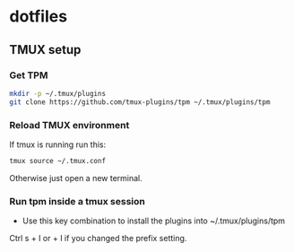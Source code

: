 # dotfiles
## TMUX setup
### Get TPM
```bash
mkdir -p ~/.tmux/plugins
git clone https://github.com/tmux-plugins/tpm ~/.tmux/plugins/tpm
```

### Reload TMUX environment
If tmux is running run this:
```bash
tmux source ~/.tmux.conf
```

Otherwise just open a new terminal.

### Run tpm inside a tmux session
- Use this key combination to install the plugins into ~/.tmux/plugins/tpm
 
Ctrl s + I 
or <tmux prefix> + I if you changed the prefix setting.
